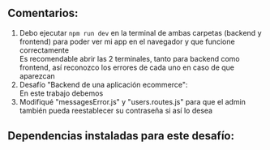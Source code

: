 ## Comentarios:

1. Debo ejecutar `npm run dev` en la terminal de ambas carpetas (backend y frontend) para poder ver mi app en el navegador y que funcione correctamente <br>
   Es recomendable abrir las 2 terminales, tanto para backend como frontend, así reconozco los errores de cada uno en caso de que aparezcan
2. Desafío "Backend de una aplicación ecommerce": <br>
   En este trabajo debemos
3. Modifiqué "messagesError.js" y "users.routes.js" para que el admin también pueda reestablecer su contraseña si así lo desea



## Dependencias instaladas para este desafío: